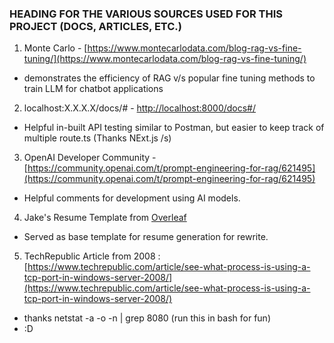 ### HEADING FOR THE VARIOUS SOURCES USED FOR THIS PROJECT (DOCS, ARTICLES, ETC.)

1. Monte Carlo - [https://www.montecarlodata.com/blog-rag-vs-fine-tuning/](https://www.montecarlodata.com/blog-rag-vs-fine-tuning/)

- demonstrates the efficiency of RAG v/s popular fine tuning methods to train LLM for chatbot applications

2. localhost:X.X.X.X/docs/# - [http://localhost:8000/docs#/](http://localhost:8000/docs#/)

- Helpful in-built API testing similar to Postman, but easier to keep track of multiple route.ts (Thanks NExt.js /s)

3. OpenAI Developer Community - [https://community.openai.com/t/prompt-engineering-for-rag/621495](https://community.openai.com/t/prompt-engineering-for-rag/621495)

- Helpful comments for development using AI models.

4. Jake's Resume Template from [Overleaf](https://www.overleaf.com/latex/templates/jakes-resume-anonymous/cstpnrbkhndn)

- Served as base template for resume generation for rewrite.

5. TechRepublic Article from 2008 : [https://www.techrepublic.com/article/see-what-process-is-using-a-tcp-port-in-windows-server-2008/](https://www.techrepublic.com/article/see-what-process-is-using-a-tcp-port-in-windows-server-2008/)

- thanks netstat -a -o -n | grep 8080 (run this in bash for fun)
- :D


